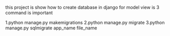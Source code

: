 this project is show how to create database in django
for model view is 3 command is important

1.python manage.py makemigrations
2.python manage.py migrate
3.python manage.py sqlmigrate app_name file_name
